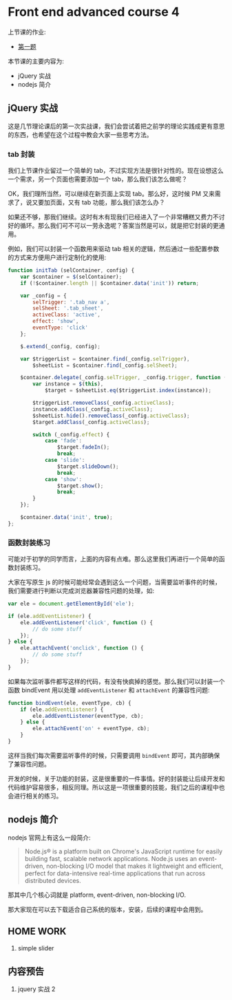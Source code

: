 # Front end advanced course 4

上节课的作业:

- [第一题](http://poppinlp.github.io/front-end-appetizers/homework/jquery3/1.html)

本节课的主要内容为:

- jQuery 实战
- nodejs 简介

## jQuery 实战

这是几节理论课后的第一次实战课，我们会尝试着把之前学的理论实践成更有意思的东西，也希望在这个过程中教会大家一些思考方法。

### tab 封装

我们上节课作业留过一个简单的 tab，不过实现方法是很针对性的。现在设想这么一个需求，另一个页面也需要添加一个 tab，那么我们该怎么做呢？

OK，我们理所当然，可以继续在新页面上实现 tab。那么好，这时候 PM 又来需求了，说又要加页面，又有 tab 功能，那么我们该怎么办？

如果还不够，那我们继续。这时有木有现我们已经进入了一个非常糟糕又费力不讨好的循环。那么我们可不可以一劳永逸呢？答案当然是可以，就是把它封装的更通用。

例如，我们可以封装一个函数用来驱动 tab 相关的逻辑，然后通过一些配置参数的方式来方便用户进行定制化的使用:

```js
function initTab (selContainer, config) {
    var $container = $(selContainer);
    if (!$container.length || $container.data('init')) return;

    var _config = {
        selTrigger: '.tab_nav a',
        selSheet: '.tab_sheet',
        activeClass: 'active',
        effect: 'show',
        eventType: 'click'
    };

    $.extend(_config, config);

    var $triggerList = $container.find(_config.selTrigger),
        $sheetList = $container.find(_config.selSheet);

    $container.delegate(_config.selTrigger, _config.trigger, function () {
        var instance = $(this),
            $target = $sheetList.eq($triggerList.index(instance));

        $triggerList.removeClass(_config.activeClass);
        instance.addClass(_config.activeClass);
        $sheetList.hide().removeClass(_config.activeClass);
        $target.addClass(_config.activeClass);

        switch (_config.effect) {
            case 'fade':
                $target.fadeIn();
                break;
            case 'slide':
                $target.slideDown();
                break;
            case 'show':
                $target.show();
                break;
        }
    });

    $container.data('init', true);
};
```

### 函数封装练习

可能对于初学的同学而言，上面的内容有点难。那么这里我们再进行一个简单的函数封装练习。

大家在写原生 js 的时候可能经常会遇到这么一个问题，当需要监听事件的时候，我们需要进行判断以完成浏览器兼容性问题的处理，如:

```js
var ele = document.getElementById('ele');

if (ele.addEventListener) {
    ele.addEventListener('click', function () {
        // do some stuff
    });
} else {
    ele.attachEvent('onclick', function () {
        // do some stuff
    });
}
```

如果每次监听事件都写这样的代码，有没有快疯掉的感觉。那么我们可以封装一个函数 bindEvent 用以处理 `addEventListener` 和 `attachEvent` 的兼容性问题:

```js
function bindEvent(ele, eventType, cb) {
    if (ele.addEventListener) {
        ele.addEventListener(eventType, cb);
    } else {
        ele.attachEvent('on' + eventType, cb);
    }
}
```

这样当我们每次需要监听事件的时候，只需要调用 `bindEvent` 即可，其内部确保了兼容性问题。

开发的时候，关于功能的封装，这是很重要的一件事情。好的封装能让后续开发和代码维护容易很多，相反同理。所以这是一项很重要的技能，我们之后的课程中也会进行相关的练习。

## nodejs 简介

nodejs 官网上有这么一段简介:

> Node.js® is a platform built on Chrome's JavaScript runtime for easily building fast, scalable network applications. Node.js uses an event-driven, non-blocking I/O model that makes it lightweight and efficient, perfect for data-intensive real-time applications that run across distributed devices.

那其中几个核心词就是 platform, event-driven, non-blocking I/O.

那大家现在可以去下载适合自己系统的版本，安装，后续的课程中会用到。

## HOME WORK

1. simple slider

## 内容预告

1. jquery 实战 2
